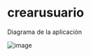 # crearusuario

Diagrama de la aplicación

![image](https://github.com/rriosver/crearusuario/assets/75814549/eb73faa1-091f-413c-9093-4d0d979db4c4)

